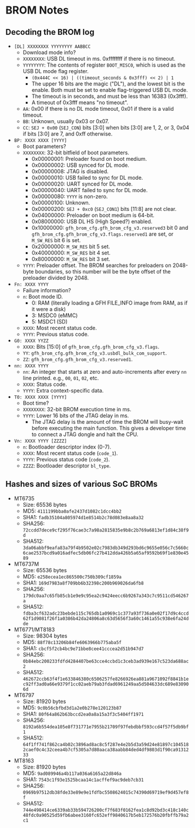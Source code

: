 # BROM Notes


## Decoding the BROM log

 - `[DL] XXXXXXXX YYYYYYYY AABBCC`
   - Download mode info?
   - `XXXXXXXX`: USB DL timeout in ms. 0xffffffff if there is no
     timeout.
   - `YYYYYYYY`: The contents of register `BOOT_MISC0`, which is used as
     the USB DL mode flag register.
     - `(0x444C << 16) | ((timeout_seconds & 0x3fff) << 2) | 1`
     - The upper 16 bits are the magic ("DL"), and the lowest bit is the
       enable. Both must be set to enable flag-triggered USB DL mode.
     - The timeout is in seconds, and must be less than 16383 (0x3fff).
     - A timeout of 0x3fff means "no timeout".
   - `AA`: 0x00 if there is no DL mode timeout, 0x01 if there is a valid
     timeout.
   - `BB`: Unknown, usually 0x03 or 0x07.
   - `CC`: `SEJ + 0x00` (`SEJ_CON`) bits [3:0] when bits [3:0] are 1, 2,
     or 3, 0x04 if bits [3:0] are 7, and 0xff otherwise.
 - `BP: XXXX XXXX [YYYY]`
   - Boot parameters?
   - `XXXXXXXX`: 32-bit bitfield of boot parameters.
     - 0x00000001: Preloader found on boot medium.
     - 0x00000002: USB synced for DL mode.
     - 0x00000008: JTAG is disabled.
     - 0x00000010: USB failed to sync for DL mode.
     - 0x00000020: UART synced for DL mode.
     - 0x00000040: UART failed to sync for DL mode.
     - 0x00000080: `YYYY` is non-zero.
     - 0x00000100: Unknown.
     - 0x00000200: `SEJ + 0xc0` (`SEJ_CON1`) bits [11:8] are not clear.
     - 0x04000000: Preloader on boot medium is 64-bit.
     - 0x08000000: USB DL HS (High Speed?) enabled.
     - 0x10000000: `gfh_brom_cfg.gfh_brom_cfg_v3.reserved3` bit 0 and
       `gfh_brom_cfg.gfh_brom_cfg_v3.flags.reserved1` are set, or
       `M_SW_RES` bit 6 is set.
     - 0x20000000: `M_SW_RES` bit 5 set.
     - 0x40000000: `M_SW_RES` bit 4 set.
     - 0x80000000: `M_SW_RES` bit 3 set.
   - `YYYY`: Preloader offset. The BROM searches for preloaders on
     2048-byte boundaries, so this number will be the byte offset of
     the preloader divided by 2048.
 - `Fn: XXXX YYYY`
   - Failure information?
   - `n`: Boot mode ID.
     - 0: RAM (literally loading a GFH FILE_INFO image from RAM, as if
       it were a disk)
     - 3: MSDC0 (eMMC)
     - 5: MSDC1 (SD)
   - `XXXX`: Most recent status code.
   - `YYYY`: Previous status code.
 - `G0: XXXX YYZZ`
   - `XXXX`: Bits [15:0] of `gfh_brom_cfg.gfh_brom_cfg_v3.flags`.
   - `YY`: `gfh_brom_cfg.gfh_brom_cfg_v3.usbdl_bulk_com_support`.
   - `ZZ`: `gfh_brom_cfg.gfh_brom_cfg_v3.reserved1`.
 - `nn: XXXX YYYY`
   - `nn`: An integer that starts at zero and auto-increments after
     every `nn` line printed. e.g., `00`, `01`, `02`, etc.
   - `XXXX`: Status code.
   - `YYYY`: Extra context-specific data.
 - `T0: XXXX XXXX [YYYY]`
   - Boot time?
   - `XXXXXXXX`: 32-bit BROM execution time in ms.
   - `YYYY`: Lower 16 bits of the JTAG delay in ms.
     - The JTAG delay is the amount of time the BROM will busy-wait
       before executing the main function. This gives a developer time
       to connect a JTAG dongle and halt the CPU.
 - `Vn: XXXX YYYY [ZZZZ]`
   - `n`: Bootloader descriptor index (0-7).
   - `XXXX`: Most recent status code (`code_1`).
   - `YYYY`: Previous status code (`code_2`).
   - `ZZZZ`: Bootloader descriptor `bl_type`.


## Hashes and sizes of various SoC BROMs

 - MT6735
   - Size: 65536 bytes
   - MD5: `4111199bba0afe2437d1082c1dcc4bb2`
   - SHA1: `fadb35104a805974d1e8514b2c78d083e8aa8a32`
   - SHA256: `72ccdd7dece9cf295f76cae3c7a98a2815835e9b8c2b769a6813ef1d84c38f9d`
   - SHA512: `3da06abbf9eafa83a79f4b9502e02c7983db349d293bd6c9655e056c7c5660c6cae2537bcd9a016adfec5db06fc27b412dda426b5a65af9592b69f1e830e4589`
 - MT6737M
   - Size: 65536 bytes
   - MD5: `e258ecea1ec865500c750b309cf1859a`
   - SHA1: `169d7983a8f709bb6b32398c200b969026da6fb8`
   - SHA256: `179dc0aa7c65fb85cb1e9e9c95ea2c9424eecc6b9267a343c7c9511cd546267a`
   - SHA512: `fdba3cf632adc23bebde115c765db1a0969c1c377a93f736a0e02f17d9c4ccd62f1d9081f26f1a0386b42da24806a8c63d5656f3a60c1461a55c938e6fa24dde`
 - MT6771/MT8183
   - Size: 98304 bytes
   - MD5: `88f78c13206b84fe6063966b775aba5f`
   - SHA1: `cbcf5f2cb4bc9e71bbe8cee41cccea2d51b947d7`
   - SHA256: `0b84ebc200233fdfd4284407be63cce4ccbd1c3ceb3ad939e167c523da688ac2`
   - SHA512: `462672ccb63f4f1e633846380c6506257fe8266926ea881a9671092f8841b1ec92ff3ad0a66e9379f1cc02aeb79ab3fdad6961249aa5d504633dc689e830906d`
 - MT6797
   - Size: 81920 bytes
   - MD5: `9c0b56cbfbd3d1a2e0b278e120123b87`
   - SHA1: `80f64a862b63bccd2ea0a8a15a3f3c5404ff1971`
   - SHA256: `8192a6b554dea105e8f731771e7955b21709f97febdbbf593ccd4f57f5db9bf1`
   - SHA512: `64f1ff741f862ca4b02c3896ad8ac8c5f287e4e2b5d3a59d24e81897c1045182caef0c4c32ceea4b7cf5305a7d80aaca38aabb84ded4df9803d1f90ca9131233`
 - MT8163
   - Size: 81920 bytes
   - MD5: `9ad089946a4b117a036a6165a22d846a`
   - SHA1: `7543c1f93e1525bcaa14c1acffef9ac9deb7cb31`
   - SHA256: `0969b97512db38fde33e89e9e1fdfbc5508624015c74390d69719ef9d457ef8f`
   - SHA512: `744e498414ce6339ab33b594726200cf7f683f0162fea1c8d92bd3c418c140c48fdc0a90525d59fb6abee3160fc652eff9840617b5eb172576b20fbffb79a2c1`
